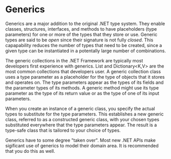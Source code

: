 # Generics

Generics are a major addition to the original .NET type system. They enable
classes, structures, interfaces, and methods to have placeholders (type
parameters) for one or more of the types that they store or use. Generic types
are said to be *open* since their signature is not fully *closed*. This
capapability reduces the number of types that need to be created, since a given
type can be instantiated in a potentally large number of combinations.

The generic collections in the .NET Framework are typically most developers
first experience with generics. List<T> and Dictionary<K,V> are the most common
collections that developers user. A generic collection class uses a type
parameter as a placeholder for the type of objects that it stores and operates
on. The type parameters appear as the types of its fields and the parameter
types of its methods. A generic method might use its type parameter as the type
of its return value or as the type of one of its input parameters.

When you create an instance of a generic class, you specify the actual types to
substitute for the type parameters. This establishes a new generic class,
referred to as a constructed generic class, with your chosen types substituted
everywhere that the type parameters appear. The result is a type-safe class that
is tailored to your choice of types.

Generics have to some degree "taken over". Most new .NET APIs make sigificant
use of generics to model their domain area.  It is recommended that you do this
as well.
